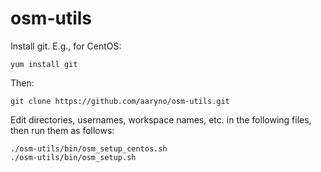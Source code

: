 # osm-utils
Install git. E.g., for CentOS:

    yum install git
    
Then:

    git clone https://github.com/aaryno/osm-utils.git

Edit directories, usernames, workspace names, etc. in the following files, then run them as follows:

    ./osm-utils/bin/osm_setup_centos.sh
    ./osm-utils/bin/osm_setup.sh
    
    
